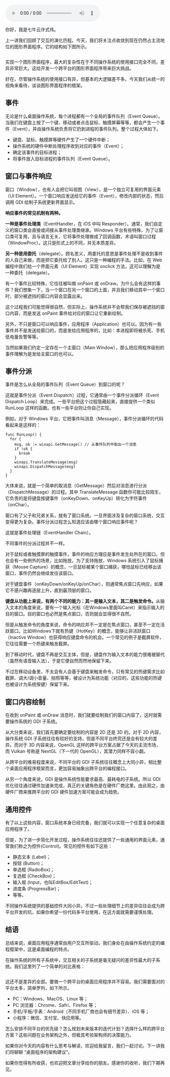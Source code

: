 <audio title="21 _ 图形界面程序的框架" src="https://static001.geekbang.org/resource/audio/f9/5e/f90d6f443a775b1cfcb5fc23byy6e95e.mp3" controls="controls"></audio> 
<p>你好，我是七牛云许式伟。</p><p>上一讲我们回顾了交互的演化历程。今天，我们将关注点收敛到现在仍然占主流地位的图形界面程序。它的结构如下图所示。</p><p><img src="https://static001.geekbang.org/resource/image/b8/c5/b8063e7ac32e854676b640c86d4628c5.png?wh=1841*1172" alt=""></p><p>实现一个图形界面程序，最大的复杂性在于不同操作系统的使用接口完全不同，差异非常巨大。这给开发一个跨平台的图形界面程序带来巨大挑战。</p><p>好在，尽管操作系统的使用接口有异，但基本的大逻辑差不多。今天我们从统一的视角来看待，谈谈图形界面程序的框架。</p><h2>事件</h2><p>无论是什么桌面操作系统，每个进程都有一个全局的事件队列（Event Queue）。当我们在键盘上按了一个键、移动或者点击鼠标、触摸屏幕等等，都会产生一个事件（Event），并由操作系统负责将它扔到进程的事件队列。整个过程大体如下。</p><ul>
<li>键盘、鼠标、触摸屏等硬件产生了一个硬件中断；</li>
<li>操作系统的硬件中断处理程序收到对应的事件（Event）；</li>
<li>确定该事件的目标进程；</li>
<li>将事件放入目标进程的事件队列（Event Queue）。</li>
</ul><h2>窗口与事件响应</h2><p>窗口（Window），也有人会把它叫视图（View），是一个独立可复用的界面元素（UI Element）。一个窗口响应发送给它的事件（Event），修改内部的状态，然后调用 GDI 绘制子系统更新界面显示。</p><p><strong>响应事件的常见机制有两种。</strong></p><!-- [[[read_end]]] --><p><strong>一种是事件处理类</strong>（EventHandler，在 iOS 中叫 Responder）。通常，我们自定义的窗口类会直接或间接从事件处理类继承。Windows 平台有些特殊，为了让窗口类可复用，且与语言无关，它将事件处理做成了回调函数，术语叫窗口过程（WindowProc）。这只是形式上的不同，并无本质差异。</p><p><strong>另一种是用委托</strong>（delegate）。顾名思义，用委托的意思是事件处理不是收到事件的人自己来做，而是把它委托给了别人。这只是一种编程的手法。比如，在 Web 编程中我们给一个界面元素（UI Element）实现 onclick 方法，这可以理解为是一种委托（delegate）。</p><p>有一个事件比较特殊，它往往被叫做 onPaint 或 onDraw。为什么会有这样的事件？我们想象一下，当一个窗口在另一个窗口的上面，并且我们移动其中一个窗口时，部分被遮挡的窗口内容会显露出来。</p><p>这个过程我们可能觉得很自然，但实际上，操作系统并不会帮我们保存被遮挡的窗口内容，而是发送 onPaint 事件给对应的窗口让它重新绘制。</p><p>另外，不只是窗口可以响应事件，应用程序（Application）也可以。因为有一些事件并不是发送给窗口的，而是发给应用程序的，比如：本进程即将被杀死、手机低电量告警等等。</p><p>当然如果我们约定一定存在一个主窗口（Main Window），那么把应用程序级别的事件理解为是发给主窗口的也可以。</p><h2>事件分派</h2><p>事件是怎么从全局的事件队列（Event Queue）到窗口的呢？</p><p>这就是事件分派（Event Dispatch）过程，它通常由一个事件分派循环（Event Dispatch Loop）来完成。一些平台把这个过程隐藏起来，直接提供一个类似 RunLoop 这样的函数。也有一些平台则让你自己实现。</p><p>例如，对于 Windows 平台，它把事件叫消息（Message），事件分派循环的代码看起来是这样的：</p><pre><code>func RunLoop() {
  for {
    msg, ok := winapi.GetMessage() // 从事件队列中取出一个消息
    if !ok {
      break
    }
    winapi.TranslateMessage(msg)
    winapi.DispatchMessage(msg)
  }
}
</code></pre><p>大体来说，就是一个简单的取消息（GetMessage）然后对消息进行分派（DispatchMessage）的过程。其中 TranslateMessage 函数你可能比较陌生，它负责的是将键盘按键事件（onKeyDown、onKeyUp）转化为字符事件（onChar）。</p><p>窗口有了父子和兄弟关系，就有了窗口系统。一旦界面涉及复杂的窗口系统，交互变得更为复杂。事件分派过程怎么知道应该由哪个窗口响应事件呢？</p><p>这就是事件处理链（EventHandler Chain）。</p><p>不同事件的分派过程并不一样。</p><p>对于鼠标或者触摸屏的触摸事件，事件的响应方理应是事件发生处所在的窗口。但也会有一些例外的场景，比如拖放。为了支持拖放，Windows 系统引入了鼠标捕获（Mouse Capture）的概念，一旦鼠标被某个窗口捕获，哪怕鼠标已经移出该窗口，事件仍然会继续发往该窗口。</p><p>对于键盘事件（onKeyDown/onKeyUp/onChar），则通常焦点窗口先响应，如果它不感兴趣再逐层上升，直到最顶层的窗口。</p><p><strong>键盘从功能上来说，有两个不同的能力：其一是输入文本，其二是触发命令。</strong>从输入文本的角度来说，要有一个输入光标（在Windows里面叫Caret）来指示输入的目的窗口。目的窗口也必然是焦点窗口，否则就会显得很不自然。</p><p>但是从触发命令的角度来说，命令的响应并不一定是在焦点窗口，甚至不一定在活跃窗口。比如Windows下就有热键（HotKey）的概念，能够让非活跃窗口（Inactive Window）也获得响应键盘命令的机会。一个常见的例子是截屏软件，它往往需要一个热键来触发截屏。</p><p>到了移动时代，键盘不再是交互主体，但是，键盘作为输入文本的能力很难被替代（虽然有语音输入法），于是它便自然而然地保留下来。</p><p>不过在移动设备里，不太会有人会基于键盘来触发命令，只有常见的热键需求比如截屏、调大/调小音量、拍照等等，被设计为系统功能（对应的，这些功能的热键也被设计为系统按键）保留下来。</p><h2>窗口内容绘制</h2><p>在收到 onPaint 或 onDraw 消息时，我们就要绘制我们的窗口内容了，这时就需要操作系统的 GDI 子系统。</p><p>从大分类来说，我们首先要确定要绘制的内容是 2D 还是 3D 的。对于 2D 内容，操作系统 GDI 子系统往往有较好的支持，但是不同平台终究还是会有较大的差异。而对于 3D 内容来说，OpenGL 这样的跨平台方案占据了今天的主流市场，而 Vulkan 号称是 NextGL（下一代的 OpenGL），其潜力同样不容小觑。</p><p>从跨平台的难易程度来说，不同平台的 GDI 子系统往往概念上大同小异，相比整个桌面应用程序框架而言，更加容易抽象出跨平台的编程接口。</p><p>从另一个角度来说，GDI 是操作系统性能要求最高、最耗电的子系统。所以 GDI 优化往往通过硬件加速来完成，真正的关键角色是在硬件厂商这里。由此观之，由硬件厂商来推跨平台的 GDI 硬件加速方案可能会成为趋势。</p><h2>通用控件</h2><p>有了以上这些内容，窗口系统本身已经完备，我们就可以实现一个任意复杂的桌面应用程序了。</p><p>但是，为了进一步简化开发过程，操作系统往往还提供了一些通用的界面元素，通常我们称之为控件(Control)。常见的控件有如下这些：</p><ul>
<li>静态文本 (Label)；</li>
<li>按钮 (Button)；</li>
<li>单选框 (RadioBox)；</li>
<li>复选框 (CheckBox)；</li>
<li>输入框 (Input，也叫EditBox/EditText)；</li>
<li>进度条 (ProgressBar)；</li>
<li>等等。</li>
</ul><p>不同操作系统提供的基础控件大同小异。不过一些处理细节上的差异往往会成为跨平台开发的坑，如果你希望一份代码多平台使用，在这方面就需要谨慎处理。</p><h2>结语</h2><p>总结来说，桌面应用程序通常由用户交互所驱动。我们身处在由操作系统约定的编程框架中，这是桌面编程的特点。</p><p>在操作系统的所有子系统中，交互相关的子系统是毫无疑问的差异性最大的子系统。我们这里列了一个简单的对比表格：</p><p><img src="https://static001.geekbang.org/resource/image/12/fd/124a93704283b082ecda38c1f0c3c9fd.jpg?wh=1143*663" alt=""></p><p>这还不是差异的全部。要做一个跨平台的桌面应用程序并不容易。我们需要面对的平台太多，简单罗列，如下所示。</p><ul>
<li>PC：Windows、MacOS、Linux 等；</li>
<li>PC 浏览器：Chrome、Safri、Firefox 等；</li>
<li>手机/平板/手表：Android（不同手机厂商也会有细节差异）、iOS 等；</li>
<li>小程序：微信、支付宝、快应用等。</li>
</ul><p>怎么安排不同平台的优先级？怎么规划未来版本的迭代计划？选择什么样的跨平台方案？这些问题在业务架构之外，但极其考验架构师的决策能力。</p><p>如果你对今天的内容有什么思考与解读，欢迎给我留言，我们一起讨论。下一讲我们将聊聊 “桌面程序的架构建议”。</p><p>如果你觉得有所收获，也欢迎把文章分享给你的朋友。感谢你的收听，我们下期再见。</p>